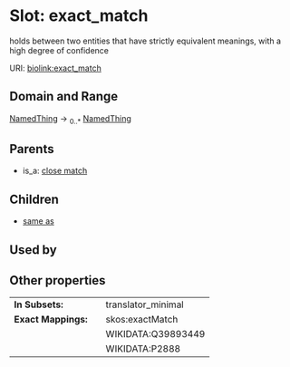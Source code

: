 
# Slot: exact_match


holds between two entities that have strictly equivalent meanings, with a high degree of confidence

URI: [biolink:exact_match](https://w3id.org/biolink/vocab/exact_match)


## Domain and Range

[NamedThing](NamedThing.md) ->  <sub>0..*</sub> [NamedThing](NamedThing.md)

## Parents

 *  is_a: [close match](close_match.md)

## Children

 *  [same as](same_as.md)

## Used by


## Other properties

|  |  |  |
| --- | --- | --- |
| **In Subsets:** | | translator_minimal |
| **Exact Mappings:** | | skos:exactMatch |
|  | | WIKIDATA:Q39893449 |
|  | | WIKIDATA:P2888 |

